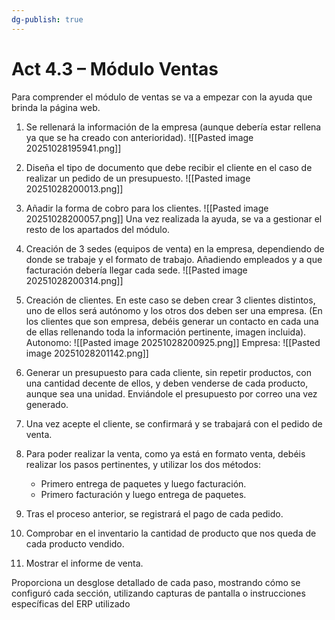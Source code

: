```yaml
---
dg-publish: true
---
```


# Act 4.3 – Módulo Ventas
Para comprender el módulo de ventas se va a empezar con la ayuda que brinda la página web.
1. Se rellenará la información de la empresa (aunque debería estar rellena ya que se ha creado con anterioridad).
![[Pasted image 20251028195941.png]]
2. Diseña el tipo de documento que debe recibir el cliente en el caso de realizar un pedido de un presupuesto.
![[Pasted image 20251028200013.png]]
3. Añadir la forma de cobro para los clientes.
![[Pasted image 20251028200057.png]]
Una vez realizada la ayuda, se va a gestionar el resto de los apartados del módulo.

4. Creación de 3 sedes (equipos de venta) en la empresa, dependiendo de donde se trabaje y el formato de trabajo. Añadiendo empleados y a que facturación debería llegar cada sede.
![[Pasted image 20251028200314.png]]

6. Creación de clientes. En este caso se deben crear 3 clientes distintos, uno de ellos será autónomo y los otros dos deben ser una empresa. (En los clientes que son empresa, debéis generar un contacto en cada una de ellas rellenando toda la información pertinente, imagen incluida).
Autonomo:
![[Pasted image 20251028200925.png]]
Empresa: 
![[Pasted image 20251028201142.png]]
7. Generar un presupuesto para cada cliente, sin repetir productos, con una cantidad decente de ellos, y deben venderse de cada producto, aunque sea una unidad. Enviándole el presupuesto por correo una vez generado.

8. Una vez acepte el cliente, se confirmará y se trabajará con el pedido de venta.
9. Para poder realizar la venta, como ya está en formato venta, debéis realizar los pasos pertinentes, y utilizar los dos métodos:
	- Primero entrega de paquetes y luego facturación.
	- Primero facturación y luego entrega de paquetes.
	
10. Tras el proceso anterior, se registrará el pago de cada pedido.

11. Comprobar en el inventario la cantidad de producto que nos queda de cada producto vendido.

12. Mostrar el informe de venta.

Proporciona un desglose detallado de cada paso, mostrando cómo se configuró cada sección, utilizando capturas de pantalla o instrucciones específicas del ERP utilizado
